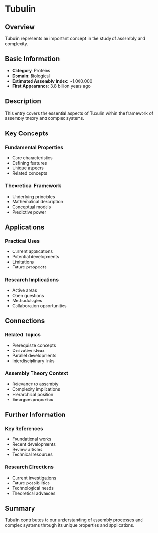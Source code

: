# Tubulin

## Overview

Tubulin represents an important concept in the study of assembly and complexity.

## Basic Information

- **Category**: Proteins
- **Domain**: Biological
- **Estimated Assembly Index**: ~1,000,000
- **First Appearance**: 3.8 billion years ago

## Description

This entry covers the essential aspects of Tubulin within the framework of assembly theory and complex systems.

## Key Concepts

### Fundamental Properties
- Core characteristics
- Defining features
- Unique aspects
- Related concepts

### Theoretical Framework
- Underlying principles
- Mathematical description
- Conceptual models
- Predictive power

## Applications

### Practical Uses
- Current applications
- Potential developments
- Limitations
- Future prospects

### Research Implications
- Active areas
- Open questions
- Methodologies
- Collaboration opportunities

## Connections

### Related Topics
- Prerequisite concepts
- Derivative ideas
- Parallel developments
- Interdisciplinary links

### Assembly Theory Context
- Relevance to assembly
- Complexity implications
- Hierarchical position
- Emergent properties

## Further Information

### Key References
- Foundational works
- Recent developments
- Review articles
- Technical resources

### Research Directions
- Current investigations
- Future possibilities
- Technological needs
- Theoretical advances

## Summary

Tubulin contributes to our understanding of assembly processes and complex systems through its unique properties and applications.
